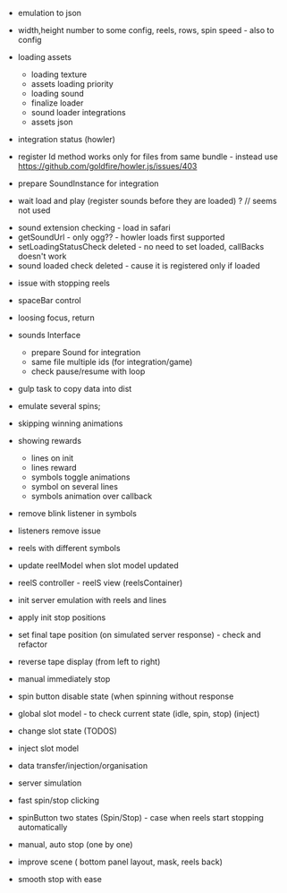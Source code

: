 - emulation to json
- width,height number to some config, reels, rows, spin speed - also to config

- loading assets
    - loading texture
    - assets loading priority
    + loading sound
    + finalize loader
    + sound loader integrations
    + assets json

- integration status (howler)
 - register Id method works only for files from same bundle - instead use https://github.com/goldfire/howler.js/issues/403
 - prepare SoundInstance for integration
 - wait load and play (register sounds before they are loaded) ? // seems not used
 + sound extension checking - load in safari
 + getSoundUrl - only ogg?? - howler loads first supported
 + setLoadingStatusCheck deleted - no need to set loaded, callBacks doesn't work
 + sound loaded check deleted - cause it is registered only if loaded

- issue with stopping reels

- spaceBar control
- loosing focus, return

+ sounds Interface
    + prepare Sound for integration
    + same file multiple ids (for integration/game)
    + check pause/resume with loop

+ gulp task to copy data into dist
+ emulate several spins;
+ skipping winning animations

+ showing rewards
    + lines on init
    + lines reward
    + symbols toggle animations
    + symbol on several lines
    + symbols animation over callback

+ remove blink listener in symbols
+ listeners remove issue
+ reels with different symbols
+ update reelModel when slot model updated
+ reelS  controller - reelS view (reelsContainer)
+ init server emulation with reels and lines
+ apply init stop positions
+ set final tape position (on simulated server response) - check and refactor
+ reverse tape display (from left to right)
+ manual immediately stop
+ spin button disable state (when spinning without response
+ global slot model - to check current state (idle, spin, stop) (inject)
+ change slot state (TODOS)
+ inject slot model
+ data transfer/injection/organisation
+ server simulation
+ fast spin/stop clicking
+ spinButton two states (Spin/Stop) - case when reels start stopping automatically
+ manual, auto stop (one by one)
+ improve scene ( bottom panel layout, mask, reels back)
+ smooth stop with ease


